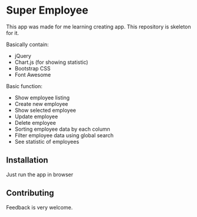 # Super Employee

This app was made for me learning creating app.
This repository is skeleton for it.

Basically contain:
- jQuery
- Chart.js (for showing statistic)
- Bootstrap CSS
- Font Awesome

Basic function:
- Show employee listing
- Create new employee
- Show selected employee
- Update employee
- Delete employee
- Sorting employee data by each column
- Filter employee data using global search
- See statistic of employees

## Installation

Just run the app in browser

## Contributing

Feedback is very welcome.